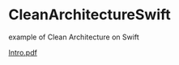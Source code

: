 # CleanArchitectureSwift
example of Clean Architecture on Swift


[Intro.pdf](https://github.com/kerveros/CleanArchitectureSwift/tree/develop/schema.pdf)
